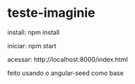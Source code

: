 # teste-imaginie

install: npm install

iniciar: npm start

acessar: http://localhost:8000/index.html

feito usando o angular-seed como base
